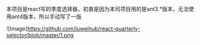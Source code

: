 本项目是react写的季度选择器，初衷是因为本司项目用的是ant3.*版本，无法使用ant4版本，所以手动写了一版

![Image]https://github.com/luweihub/react-quarterly-selector/blob/master/1.png




